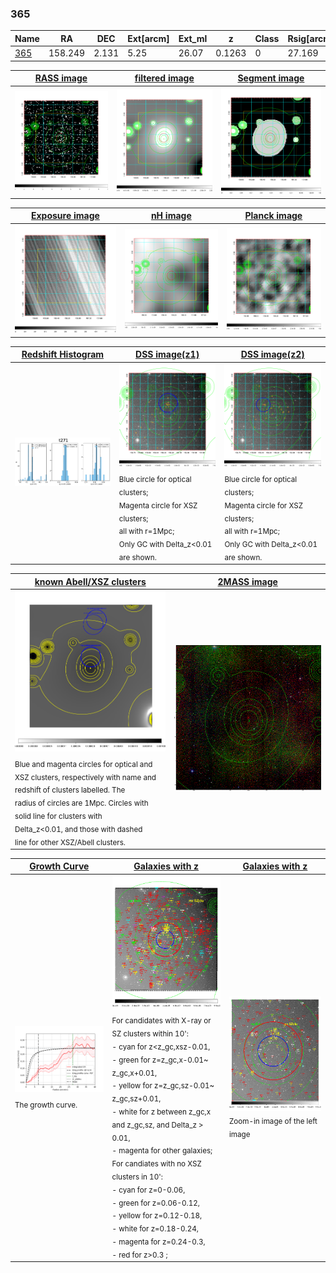 <div STYLE="page-break-after: always;"></div>

### 365

|Name          |RA          |DEC      | Ext[arcm] | Ext_ml | z    | Class| Rsig[arcmin] | CRsig[c/s] | CR500[c/s] | R500[Mpc] |L500[erg/s]|F500[erg/s/cm^2]| M500[Msun]|Tx[keV]|beta|GC(XSZ,Delta_z<0.01)| GC(OPT,Delta_z<0.01)|GC|alias|
|--------------|------------|------------|---|---|-----------|--------|------|------|----|----|----|----|----|----|----|----|----|----|---|
|[365](script/365.md)     | 158.249       | 2.131       | 5.25    | 26.07   | 0.1263 | 0   | 27.169 |0.241 |0.215 |0.997 |1.697e+44 |4.053e-12 |3.186e+14 |4.555 |0.459 |-, |-, |-, |t271|

|[RASS image](../image/365/365_img.pdf)|[filtered image](../image/365/365_fil.pdf)|[Segment image](../image/365/365_seg.pdf)|
|-------------------|--------------------|-------------------|
| <img src="../image/365/365_img.png" width="300">  | <img src="../image/365/365_fil.png" width="300">   | <img src="../image/365/365_seg.png" width="300">  |

|[Exposure image](../image/365/365_mex.pdf)| [nH image](../image/365/365_nh.pdf)| [Planck image](../image/365/365_p.pdf)|
|-------------------|--------------------|-------------------|
|<img src="../image/365/365_mex.png" width="300">   | <img src="../image/365/365_nh.png" width="300">    | <img src="../image/365/365_p.png" width="300"> |

|[Redshift Histogram](../image/365/365_zg.pdf) | [DSS image(z1)](../image/365/365_dss_z1.pdf)      |  [DSS image(z2)](../image/365/365_dss_z2.pdf)    |
|-------------------|--------------------|-------------------|
|<img src="../image/365/365_zg.png" width="300"> |<img src="../image/365/365_dss_z1.png" width="300"> <sub><br>Blue circle for optical clusters; <br>Magenta circle for XSZ clusters; <br>all with r=1Mpc; <br>Only GC with Delta_z<0.01 are shown. </sub>| <img src="../image/365/365_dss_z2.png" width="300"><sub><br>Blue circle for optical clusters; <br>Magenta circle for XSZ clusters; <br>all with r=1Mpc; <br>Only GC with Delta_z<0.01 are shown. </sub> |

|[known Abell/XSZ clusters](../image/365/365_m.pdf) | [2MASS image](../image/365/365_2mass.pdf)      |
|-------------------|-------------------|
|<img src=../image/365/365_m.png width="300"> <sub><br>Blue and magenta circles for optical and <br>XSZ clusters, respectively with name and <br>redshift of clusters labelled. The <br>radius of circles are 1Mpc. Circles with <br>solid line for clusters with <br>Delta_z<0.01, and those with dashed <br>line for other XSZ/Abell clusters.        </sub>|<img src="../image/365/365_2mass.png" width="300">  |

|[Growth Curve](../image/365/365_gca_all.png) |[Galaxies with z](../image/365/365_opt_ned.pdf) |[Galaxies with z](../image/365/365_opt_ned_zoom.pdf) |
|-------------------|-------------------|-------------------|
| <img src="../image/365/365_gca_all.png" width="300"> <sub><br>The growth curve.</sub>| <img src=../image/365/365_opt_ned.png width="300"> <br><sub> For candidates with X-ray or SZ clusters within 10': <br> - cyan for z<z_gc,xsz-0.01, <br> - green for z=z_gc,x-0.01~ z_gc,x+0.01, <br> - yellow for z=z_gc,sz-0.01~ z_gc,sz+0.01, <br> - white for z between z_gc,x and z_gc,sz, and Delta_z > 0.01, <br> - magenta for other galaxies; <br>For candiates with no XSZ clusters in 10': <br> - cyan for z=0-0.06, <br> - green for z=0.06-0.12, <br> - yellow for z=0.12-0.18, <br> - white for z=0.18-0.24, <br> - magenta for z=0.24-0.3, <br> - red for z>0.3 ;  </sub>|<img src=../image/365/365_opt_ned_zoom.png width="300">  <br><sub> Zoom-in image of the left image</sub>|




